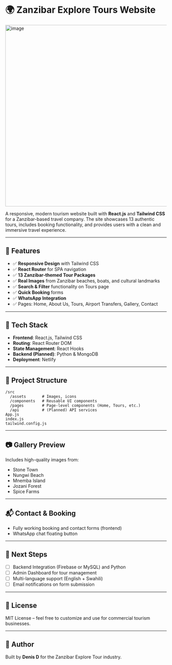 
# 🌍 Zanzibar Explore Tours Website


<img width="1353" height="565" alt="image" src="https://github.com/user-attachments/assets/41eae330-ef50-4c11-8de6-4767f0bbc26a" />

A responsive, modern tourism website built with **React.js** and **Tailwind CSS** for a Zanzibar-based travel company. The site showcases 13 authentic tours, includes booking functionality, and provides users with a clean and immersive travel experience.

---

## 🚀 Features

- ✅ **Responsive Design** with Tailwind CSS
- ✅ **React Router** for SPA navigation
- ✅ **13 Zanzibar-themed Tour Packages**
- ✅ **Real Images** from Zanzibar beaches, boats, and cultural landmarks
- ✅ **Search & Filter** functionality on Tours page
- ✅ **Quick Booking** forms
- ✅ **WhatsApp Integration**
- ✅ Pages: Home, About Us, Tours, Airport Transfers, Gallery, Contact

---

## 🔧 Tech Stack

- **Frontend**: React.js, Tailwind CSS
- **Routing**: React Router DOM
- **State Management**: React Hooks
- **Backend (Planned)**: Python & MongoDB 
- **Deployment**: Netlify 

---

## 📁 Project Structure

```
/src
  /assets       # Images, icons
  /components   # Reusable UI components
  /pages        # Page-level components (Home, Tours, etc.)
  /api          # (Planned) API services
App.js
index.js
tailwind.config.js
```

---

## 📷 Gallery Preview

Includes high-quality images from:
- Stone Town
- Nungwi Beach
- Mnemba Island
- Jozani Forest
- Spice Farms

---

## 📬 Contact & Booking

- Fully working booking and contact forms (frontend)
- WhatsApp chat floating button

---

## 🧠 Next Steps

- [ ] Backend Integration (Firebase or MySQL) and Python
- [ ] Admin Dashboard for tour management
- [ ] Multi-language support (English + Swahili)
- [ ] Email notifications on form submission

---

## 📄 License

MIT License – feel free to customize and use for commercial tourism businesses.

---

## 🙌 Author

Built by **Denis D**  for the Zanzibar Explore Tour industry.
